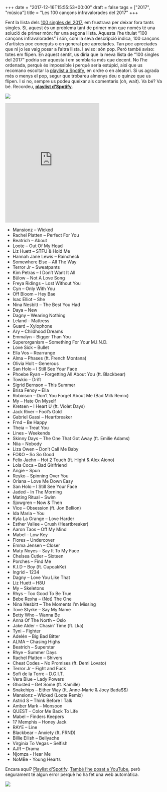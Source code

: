 +++
date = "2017-12-16T15:55:53+00:00"
draft = false
tags = ["2017", "música"]
title = "Les 100 cançons infravalorades del 2017"
+++
<p>Fent la llista dels <a href="http://enricllonch.com/post/168578064154/2017-singles">100 singles del 2017</a>, em frustrava per deixar fora tants singles. Sí, aquest és un problema tant de primer món que només té una solució de primer món: fer una segona llista. Aquesta l’he titulat “100 cançons infravalorades” i són, com la seva descripció indica, 100 cançons d’artistes poc coneguts o en general poc apreciades. Tan poc apreciades que ni jo les vaig posar a l’altra llista. I aviso: són pop. Però també aviso: totes em flipen. En aquest sentit, us diria que la meva llista de “100 singles del 2017” podria ser aquesta i em semblaria més que decent. No l’he ordenada, perquè és impossible i perquè seria estúpid, així que us recomano escoltar la <a href="https://open.spotify.com/user/enricllonch/playlist/22DFuJrRyM89UaR0yaP3Di">playlist a Spotify,</a> en ordre o en aleatori. Si us agrada més o menys el pop, segur que trobareu almenys deu o quinze que us flipen. I si no, sempre us podeu queixar als comentaris (oh, wait). Va bé? Va bé. Recordeu, <a href="https://open.spotify.com/user/enricllonch/playlist/22DFuJrRyM89UaR0yaP3Di"><b>playlist d’Spotify</b></a>.</p>

<p><img class="pImageFull" src="https://78.media.tumblr.com/3ec1e7c2d985a5fef557a3ae034fcc0d/tumblr_p129ibIzEd1u00ofno1_1280.png"><br><!-- more --></p>

<iframe src="https://open.spotify.com/embed/user/enricllonch/playlist/22DFuJrRyM89UaR0yaP3Di" width="300" height="380" frameborder="0" allowtransparency="true"></iframe>

<ul><li>Mansionz – Wicked<br></li><li>Rachel Platten – Perfect For You<br></li><li>Beatrich – About<br></li><li>Loote – Out Of My Head<br></li><li>Liz Huett – STFU &amp; Hold Me<br></li><li>Hannah Jane Lewis – Raincheck<br></li><li>Somewhere Else – All The Way<br></li><li>Terror Jr – Sweatpants<br></li><li>Kim Petras – I Don’t Want It All<br></li><li>Bülow – Not A Love Song<br></li><li>Freya Ridings – Lost Without You<br></li><li>Cyn – Only With You<br></li><li>Off Bloom – Hey Bae<br></li><li>Isac Elliot – She<br></li><li>Nina Nesbitt – The Best You Had<br></li><li>Daya – New<br></li><li>Dagny – Wearing Nothing<br></li><li>Leland – Mattress<br></li><li>Guard – Xylophone<br></li><li>Ary – Childhood Dreams<br></li><li>Emmalyn – Bigger Than You<br></li><li>Superorganism – Something For Your M.I.N.D.<br></li><li>Love Sick – Bullet<br></li><li>Ella Vos – Rearrange<br></li><li>Alma – Phases (ft. French Montana)<br></li><li>Olivia Holt – Generous<br></li><li>San Holo – I Still See Your Face<br></li><li>Phoebe Ryan – Forgetting All About You (ft. Blackbear)<br></li><li>Towkio – Drift<br></li><li>Sigrid Bernson – This Summer<br></li><li>Brisa Fenoy – Ella<br></li><li>Robinson – Don’t You Forget About Me (Bad Milk Remix)<br></li><li>My – Hate On Myself<br></li><li>Kretsen – I Heart U (ft. Violet Days)<br></li><li>Jack River – Fool’s Gold<br></li><li>Gabriel Gassi – Heartbreaker<br></li><li>Frnd – Be Happy<br></li><li>Theia – Treat You<br></li><li>Lines – Weekends<br></li><li>Skinny Days – The One That Got Away (ft. Emilie Adams)<br></li><li>Niia – Nobody<br></li><li>Liza Owen – Don’t Call Me Baby<br></li><li>FO&amp;O – So So Good<br></li><li>Felix Jaehn – Hot 2 Touch (ft. Hight &amp; Alex Aiono)<br></li><li>Lola Coca – Bad Girlfriend<br></li><li>Ängie – Spun<br></li><li>Reyko – Spinning Over You<br></li><li>Oriana – Love Me Down Easy<br></li><li>San Holo – I Still See Your Face<br></li><li>Jaded – In The Morning<br></li><li>Mating Ritual – Swim<br></li><li>Sjowgren – Now &amp; Then<br></li><li>Vice – Obsession (ft. Jon Bellion)<br></li><li>Ida Maria – You<br></li><li>Kyla La Grange – Love Harder<br></li><li>Esther Vallee – Crush (Heartbreaker)<br></li><li>Aaron Taos – Off My Mind<br></li><li>Mabel – Low Key<br></li><li>Flores – Undercover<br></li><li>Emma Jensen – Closer<br></li><li>Maty Noyes – Say It To My Face<br></li><li>Chelsea Cutler – Sixteen<br></li><li>Porches – Find Me<br></li><li>K.I.D – Boy (ft. CupcakKe)<br></li><li>Ingrid – 1234<br></li><li>Dagny – Love You Like That<br></li><li>Liz Huett – H8U<br></li><li>My – Skeletons<br></li><li>Rhys – Too Good To Be True<br></li><li>Bebe Rexha – (Not) The One<br></li><li>Nina Nesbitt – The Moments I’m Missing<br></li><li>Tove Styrke – Say My Name<br></li><li>Betty Who – Wanna Be<br></li><li>Anna Of The North – Oslo<br></li><li>Jake Alder – Chasin’ Time (ft. Lka)<br></li><li>Tyni – Fighter<br></li><li>Adelén – Big Bad Bitter<br></li><li>ALMA – Chasing Highs<br></li><li>Beatrich – Superstar<br></li><li>Rhye – Summer Days<br></li><li>Rachel Platten – Shivers<br></li><li>Cheat Codes – No Promises (ft. Demi Lovato)<br></li><li>Terror Jr – Fight and Fuck<br></li><li>Sofi de la Torre – D.G.I.T.<br></li><li>Vera Blue –  Lady Powers<br></li><li>Ghosted –  Get Some (ft. Kamille)<br></li><li>Snakehips –  Either Way (ft. Anne-Marie &amp; Joey Bada$$)<br></li><li>Mansionz –  Wicked (Loote Remix)<br></li><li>Astrid S –  Think Before I Talk<br></li><li>Amber Mark –  Monsoon<br></li><li>QUEST –  Color Me Back To Life<br></li><li>Mabel –  Finders Keepers<br></li><li>17 Memphis – Honey Jack<br></li><li>RAYE – Line<br></li><li>Blackbear – Anxiety (ft. FRND)<br></li><li>Billie Eilish – Bellyache<br></li><li>Virginia To Vegas – Selfish<br></li><li>AJR – Drama<br></li><li>Njomza - Hear Me<br></li><li>NoMBe - Young Hearts<br></li></ul>

<p>Encara aquí? <a href="https://open.spotify.com/user/enricllonch/playlist/22DFuJrRyM89UaR0yaP3Di">Playlist d’Spotify</a>. <a href="https://www.youtube.com/playlist?list=PLUqCSYhMF85WorNBl7xG6cDA57ndAy0Ha">També l’he posat a YouTube</a>, però segurament té algun error perquè ho ha fet una web automàtica.</p>

<p><img id="splashFade" src="https://78.media.tumblr.com/3ec1e7c2d985a5fef557a3ae034fcc0d/tumblr_p129ibIzEd1u00ofno1_1280.png"></p>
